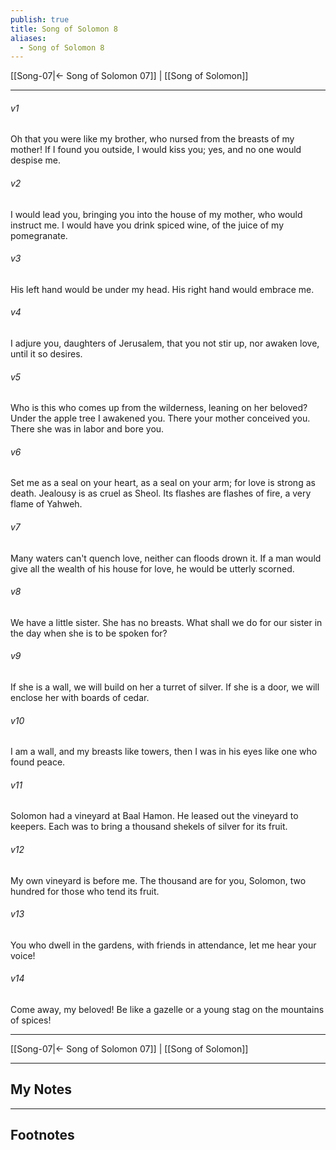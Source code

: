 ```yaml
---
publish: true
title: Song of Solomon 8
aliases:
  - Song of Solomon 8
---
```


[[Song-07|← Song of Solomon 07]] | [[Song of Solomon]]
***



###### v1 
Oh that you were like my brother, who nursed from the breasts of my mother! If I found you outside, I would kiss you; yes, and no one would despise me. 

###### v2 
I would lead you, bringing you into the house of my mother, who would instruct me. I would have you drink spiced wine, of the juice of my pomegranate. 

###### v3 
His left hand would be under my head. His right hand would embrace me. 

###### v4 
I adjure you, daughters of Jerusalem, that you not stir up, nor awaken love, until it so desires. 

###### v5 
Who is this who comes up from the wilderness, leaning on her beloved? Under the apple tree I awakened you. There your mother conceived you. There she was in labor and bore you. 

###### v6 
Set me as a seal on your heart, as a seal on your arm; for love is strong as death. Jealousy is as cruel as Sheol. Its flashes are flashes of fire, a very flame of Yahweh. 

###### v7 
Many waters can't quench love, neither can floods drown it. If a man would give all the wealth of his house for love, he would be utterly scorned. 

###### v8 
We have a little sister. She has no breasts. What shall we do for our sister in the day when she is to be spoken for? 

###### v9 
If she is a wall, we will build on her a turret of silver. If she is a door, we will enclose her with boards of cedar. 

###### v10 
I am a wall, and my breasts like towers, then I was in his eyes like one who found peace. 

###### v11 
Solomon had a vineyard at Baal Hamon. He leased out the vineyard to keepers. Each was to bring a thousand shekels of silver for its fruit. 

###### v12 
My own vineyard is before me. The thousand are for you, Solomon, two hundred for those who tend its fruit. 

###### v13 
You who dwell in the gardens, with friends in attendance, let me hear your voice! 

###### v14 
Come away, my beloved! Be like a gazelle or a young stag on the mountains of spices!

***
[[Song-07|← Song of Solomon 07]] | [[Song of Solomon]]

---
## My Notes

---
## Footnotes